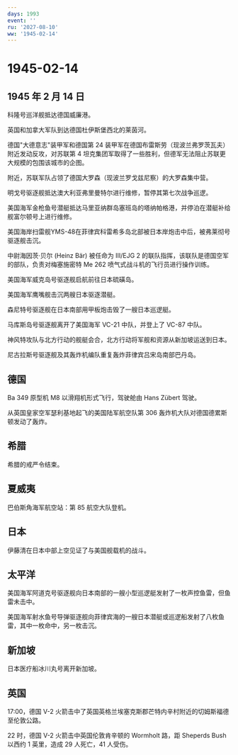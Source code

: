 ```yaml
---
days: 1993
event: ''
ru: '2027-08-10'
ww: '1945-02-14'
---
```


# 1945-02-14

## 1945 年 2 月 14 日

科隆号巡洋舰抵达德国威廉港。

英国和加拿大军队到达德国杜伊斯堡西北的莱茵河。

德国"大德意志"装甲军和德国第 24
装甲军在德国布雷斯劳（现波兰弗罗茨瓦夫）附近发动反攻，对苏联第 4
坦克集团军取得了一些胜利，但德军无法阻止苏联更大规模的包围该城市的企图。

附近，苏联军队占领了德国大罗森（现波兰罗戈兹尼察）的大罗森集中营。

明戈号驱逐舰抵达澳大利亚弗里曼特尔进行维修，暂停其第七次战争巡逻。

美国海军金枪鱼号潜艇抵达马里亚纳群岛塞班岛的塔纳帕格港，并停泊在潜艇补给舰富尔顿号上进行维修。

美国海岸扫雷舰YMS-48在菲律宾科雷希多岛北部被日本岸炮击中后，被弗莱彻号驱逐舰击沉。

中尉海因茨·贝尔 (Heinz Bär) 被任命为 III/EJG 2
的联队指挥，该联队是德国空军的部队，负责对梅塞施密特 Me 262
喷气式战斗机的飞行员进行操作训练。

美国海军威克岛号驱逐舰启航前往日本硫磺岛。

美国海军鹰嘴舰击沉两艘日本驱逐潜艇。

森尼特号驱逐舰在日本南部用甲板炮击毁了一艘日本巡逻艇。

马库斯岛号驱逐舰离开了美国海军 VC-21 中队，并登上了 VC-87 中队。

神风特攻队与北方行动的舰艇会合，北方行动将军舰和资源从新加坡运送到日本。

尼古拉斯号驱逐舰及其轰炸机编队重复轰炸菲律宾吕宋岛南部巴丹岛。

## 德国

Ba 349 原型机 M8 以滑翔机形式飞行，驾驶舱由 Hans Zübert 驾驶。

从英国皇家空军瑟利基地起飞的美国陆军航空队第 306
轰炸机大队对德国德累斯顿发动了轰炸。

## 希腊

希腊的戒严令结束。

## 夏威夷

巴伯斯角海军航空站：第 85 航空大队登机。

## 日本

伊藤清在日本中部上空见证了与美国舰载机的战斗。

## 太平洋

美国海军阿道克号驱逐舰向日本南部的一艘小型巡逻艇发射了一枚声控鱼雷，但鱼雷未击中。

美国海军射水鱼号导弹驱逐舰向菲律宾海的一艘日本潜艇或巡逻船发射了八枚鱼雷，其中一枚命中，另一枚击沉。

## 新加坡

日本医疗船冰川丸号离开新加坡。

## 英国

17:00，德国 V-2
火箭击中了英国英格兰埃塞克斯郡芒特内辛村附近的切姆斯福德至伦敦公路。

22 时，德国 V-2 火箭击中英国伦敦肯辛顿的 Wormholt 路，距 Sheperds Bush
以西约 1 英里，造成 29 人死亡，41 人受伤。